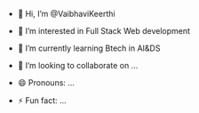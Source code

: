 - 👋 Hi, I’m @VaibhaviKeerthi
- 👀 I’m interested in Full Stack Web development
- 🌱 I’m currently learning Btech in AI&DS
- 💞️ I’m looking to collaborate on ...

- 😄 Pronouns: ...
- ⚡ Fun fact: ...

<!---
VaibhaviKeerthi/VaibhaviKeerthi is a ✨ special ✨ repository because its `README.md` (this file) appears on your GitHub profile.
You can click the Preview link to take a look at your changes.
--->
